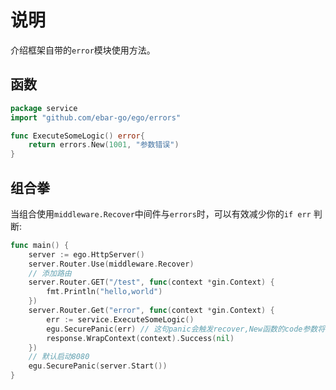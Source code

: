 # 说明
介绍框架自带的`error`模块使用方法。

## 函数
```go
package service 
import "github.com/ebar-go/ego/errors"

func ExecuteSomeLogic() error{
    return errors.New(1001, "参数错误")
}
```

## 组合拳
当组合使用`middleware.Recover`中间件与`errors`时，可以有效减少你的`if err` 判断:   
```go
func main() {
    server := ego.HttpServer()
    server.Router.Use(middleware.Recover)
    // 添加路由
    server.Router.GET("/test", func(context *gin.Context) {
        fmt.Println("hello,world")
    })
    server.Router.Get("error", func(context *gin.Context) {
        err := service.ExecuteSomeLogic()
        egu.SecurePanic(err) // 这句panic会触发recover,New函数的code参数将作为response的code..
        response.WrapContext(context).Success(nil)
    })
    // 默认启动8080
    egu.SecurePanic(server.Start())
}
```